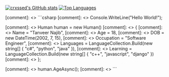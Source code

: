 [![crxssed's GitHub stats](https://github-readme-stats.vercel.app/api?username=crxssed7&show_icons=true&theme=github_dark&hide_border=true)](https://github.com/crxssed7)
[![Top Languages](https://github-readme-stats.vercel.app/api/top-langs/?username=crxssed7&layout=compact&theme=github_dark&hide_border=true)](https://github.com/crxssed7)

[comment]: <> ```csharp 
[comment]: <> Console.WriteLine("Hello World!");

[comment]: <> Human human = new Human()
[comment]: <> {
[comment]: <>  Name = "Tanveer Najib",
[comment]: <>  Age = 18,
[comment]: <>  DOB = new DateTime(2002, 7, 15),
[comment]: <>  Occupation = "Software Engineer",
[comment]: <>  Languages = LanguageCollection.Build(new string[] { "c#", "python", "java" }),
[comment]: <>  Learning = LanguageCollection.Build(new string[] { "c++", "javascript", "django" })
[comment]: <> };

[comment]: <> human.AgeAsync();
[comment]: <> ```
